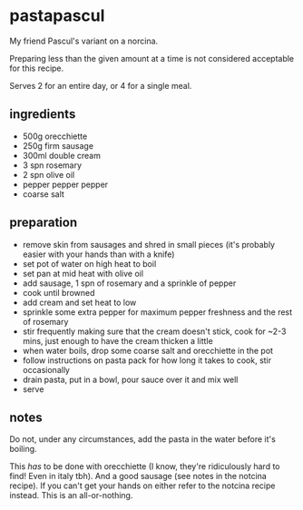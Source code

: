 # pastapascul

My friend Pascul's variant on a norcina.

Preparing less than the given amount at a time is not considered acceptable for this recipe.

Serves 2 for an entire day, or 4 for a single meal.

## ingredients

- 500g orecchiette
- 250g firm sausage
- 300ml double cream
- 3 spn rosemary
- 2 spn olive oil
- pepper pepper pepper
- coarse salt

## preparation

- remove skin from sausages and shred in small pieces (it's probably easier with your hands than with a knife)
- set pot of water on high heat to boil
- set pan at mid heat with olive oil
- add sausage, 1 spn of rosemary and a sprinkle of pepper
- cook until browned
- add cream and set heat to low
- sprinkle some extra pepper for maximum pepper freshness and the rest of rosemary
- stir frequently making sure that the cream doesn't stick, cook for ~2-3 mins, just enough to have the cream thicken a little
- when water boils, drop some coarse salt and orecchiette in the pot
- follow instructions on pasta pack for how long it takes to cook, stir occasionally
- drain pasta, put in a bowl, pour sauce over it and mix well
- serve

## notes

Do not, under any circumstances, add the pasta in the water before it's boiling.

This *has* to be done with orecchiette (I know, they're ridiculously hard to find! Even in italy tbh). And a good sausage (see notes in the notcina recipe). If you can't get your hands on either refer to the notcina recipe instead. This is an all-or-nothing.
